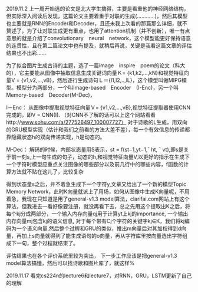 2019.11.2
上一周开始选的论文是北大学生搞得，主要是看重他的神经网络结构，但实际深入阅读后发现，这篇论文主要着重于对联的生成(…………)，然后其模型也主要就是RNN的Encoder和Decoder，且还未我上次看的那篇那么详细，就不赘述了，为了让对联生成更有重点，也用了attention机制（并不创新），唯一有点意思的就是介绍了convolutionary　neural　network，这个模型能更好保持语意的连贯性，且在第二篇论文中也有提及，就稍后再说，关键是我看这篇文章的评估结果也不出彩……


为了拟合图片生成古诗的主题，选了一篇image　inspire　poem的论文（科大的），它主要能从图像中抽取信息生成关键词向量Ｋ= {k1,k2,...,kN}和视觉特征向量V = {v1,v2,...,vB}，然后逐行生成诗句Ｌ＝{l1,l2,..,lL}，这个模型叫做MIPG模型。模型分为两部分，一个叫Image-based　Encoder　(I-Enc)，另一个叫Memory-based　Decoder(M-Dec)，

I－Enc：
从图像中提取视觉特征向量Ｖ= {v1,v2,...,vB},视觉特征提取器使用CNN完成的，即V = CNN(I).
（对CNN不了解的话可以上这个网站看看http://www.sohu.com/a/277526497_100007727）
对于诗歌的L生成，用双向的GRU模型实现（估计和我们之前看的方法大差不差），每一个有效信息的传递都靠隐藏状态h的双向传递实现，h是动态的。

M-Dec：
解码的时候，内部状态量用S表示，st = f(st−1,yt−1,ˆ ht, ˆ vt),即s是关于前一刻s,上一句生成的句子，动态的h,和视觉特征向量V,以更好的指示在生成下一个字符时模型应重点关注图像的哪些部分以及前几行中的哪些内容，f函数的计算方法就不贴在这儿了，比较复杂

得到状态量s之后，并不着急生成下一个字符y,文章又给出了一个新的模型Topic Memory Network，此时K向量就派上了用场，如何从图像中生成K向量呢，不用着急，我现在只知道是用了general-v1.3 model算法，clarifai.com网站上有这个算法，但我进去一看好像要注册，就没再看下去，总之先用这个提取出K之后，将每个kj分成两部分，一个输入内存向量qj用于计算yt上kj的importance, 一个输出内存向量mj包含kj的语义信息, 对于每个带有Cj个字符的关键字kj∈K，我们将kj编码为一个语义向量,然后整个过程和GRU的类似，推出m向量后对其加权得到d向量，再加上s向量就得到了能生成语句的o向量，再从字符库里按向量选出字符组成下一句，整个过程就结束了。

评估结果也在各个评价系统里较为突出，
下一步工作应该是把general-v1.3 model算法搞懂，然后可以找诗歌和图片库了，就这样%

2019.11.17
看完cs224n的lecture6和lecture7，对RNN，GRU，LSTM更新了自己的理解
